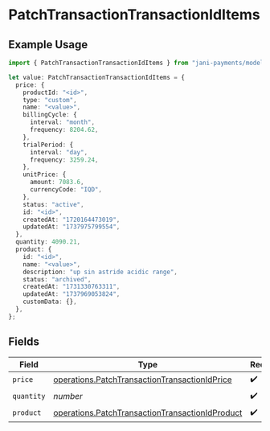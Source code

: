 # PatchTransactionTransactionIdItems

## Example Usage

```typescript
import { PatchTransactionTransactionIdItems } from "jani-payments/models/operations";

let value: PatchTransactionTransactionIdItems = {
  price: {
    productId: "<id>",
    type: "custom",
    name: "<value>",
    billingCycle: {
      interval: "month",
      frequency: 8204.62,
    },
    trialPeriod: {
      interval: "day",
      frequency: 3259.24,
    },
    unitPrice: {
      amount: 7083.6,
      currencyCode: "IQD",
    },
    status: "active",
    id: "<id>",
    createdAt: "1720164473019",
    updatedAt: "1737975799554",
  },
  quantity: 4090.21,
  product: {
    id: "<id>",
    name: "<value>",
    description: "up sin astride acidic range",
    status: "archived",
    createdAt: "1731330763311",
    updatedAt: "1737969053824",
    customData: {},
  },
};
```

## Fields

| Field                                                                                                              | Type                                                                                                               | Required                                                                                                           | Description                                                                                                        |
| ------------------------------------------------------------------------------------------------------------------ | ------------------------------------------------------------------------------------------------------------------ | ------------------------------------------------------------------------------------------------------------------ | ------------------------------------------------------------------------------------------------------------------ |
| `price`                                                                                                            | [operations.PatchTransactionTransactionIdPrice](../../models/operations/patchtransactiontransactionidprice.md)     | :heavy_check_mark:                                                                                                 | N/A                                                                                                                |
| `quantity`                                                                                                         | *number*                                                                                                           | :heavy_check_mark:                                                                                                 | N/A                                                                                                                |
| `product`                                                                                                          | [operations.PatchTransactionTransactionIdProduct](../../models/operations/patchtransactiontransactionidproduct.md) | :heavy_check_mark:                                                                                                 | N/A                                                                                                                |